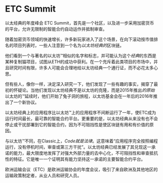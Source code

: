 # ETC Summit

以太经典的年度峰会 ETC Summit，首先是一个社区，以及进一步采用加密货币的平台，允许无限制的智能合约自动运作并抵制审查。

随着加密货币领域的快速增长，许多新玩家进入了这个场景，在向下滚动按市值排名的项目列表时，一些人注意到一个名为*以太坊经典的*区块链。

他们看到一个与著名的以太坊™相似的名字和标志，并可能认为这个*经典*的东西是某种复制猫项目，试图从ETH的成功中获利。在一个充斥着此类项目的市场中，并且研究时间有限，许多人可能会合理地给以太坊经典一个通行证，而不必花太多心思。

但有些人，像你一样，决定深入研究一下，他们发现了一些有趣的事实，揭穿了最初的怀疑论。当他们发现以太坊经典不是以太坊的克隆，而是2015年推出*的原始*以太坊的™延续时，他们开始了兔子洞的旅程，以太坊基金会在一年后的2016年推出了一个新协议。

以太坊经典上的应用程序比以太坊™上的应用程序不间断运行了一年，使ETC成为运行时间最长，最可靠的智能合约平台。更重要的是，以太坊经典从来没有也不会停止或干扰部署到它的智能合约，因为不可阻挡性是使区块链有用和有价值的原因。

与以太坊™不同，在Classic上，*Code就是法律*。这意味着“应用程序完全按照编程运行，没有停机时间，审查或第三方干扰”。以太坊经典已经发展了其兑现这一承诺的能力，最大限度地发挥了对强大外部力量的去中心化，不可阻挡性和审查抵抗性的特征。它是唯一一个证明其有能力坚持这一承诺的主要智能合约平台。

‎欧洲运输会议（ETC）是‎‎欧洲运输协会的年度会议‎‎，吸引了来自欧洲及其他地区的运输政策制定者，从业人员和研究人员。‎‎
